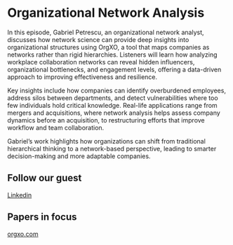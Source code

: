 # Organizational Network Analysis
In this episode, Gabriel Petrescu, an organizational network analyst, discusses how network science can provide deep insights into organizational structures using OrgXO, a tool that maps companies as networks rather than rigid hierarchies. Listeners will learn how analyzing workplace collaboration networks can reveal hidden influencers, organizational bottlenecks, and engagement levels, offering a data-driven approach to improving effectiveness and resilience.

Key insights include how companies can identify overburdened employees, address silos between departments, and detect vulnerabilities where too few individuals hold critical knowledge. Real-life applications range from mergers and acquisitions, where network analysis helps assess company dynamics before an acquisition, to restructuring efforts that improve workflow and team collaboration.

Gabriel’s work highlights how organizations can shift from traditional hierarchical thinking to a network-based perspective, leading to smarter decision-making and more adaptable companies.


## Follow our guest

[Linkedin](https://www.linkedin.com/in/gabrielpetrescu/)

## Papers in focus
[orgxo.com](https://orgxo.com/en)
